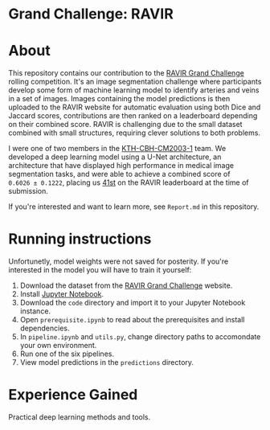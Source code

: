 Grand Challenge: RAVIR
==============

# About

This repository contains our contribution to the [RAVIR Grand Challenge](https://ravir.grand-challenge.org/RAVIR/) rolling competition. It's an image segmentation challenge where participants develop some form of machine learning model to identify arteries and veins in a set of images. Images containing the model predictions is then uploaded to the RAVIR website for automatic evaluation using both Dice and Jaccard scores, contributions are then ranked on a leaderboard depending on their combined score. RAVIR is challenging due to the small dataset combined with small structures, requiring clever solutions to both problems.

I were one of two members in the [KTH-CBH-CM2003-1](https://ravir.grand-challenge.org/teams/t/2914/) team. We developed a deep learning model using a U-Net architecture, an architecture that have displayed high performance in medical image segmentation tasks, and were able to achieve a combined score of `0.6026 ± 0.1222`, placing us [41st](https://ravir.grand-challenge.org/evaluation/96742895-eae3-4614-8af7-655f4bd7e2a3/) on the RAVIR leaderboard at the time of submission.

If you're interested and want to learn more, see `Report.md` in this repository.

# Running instructions

Unfortunetly, model weights were not saved for posterity. If you're interested in the model you will have to train it yourself:

1. Download the dataset from the [RAVIR Grand Challenge](https://ravir.grand-challenge.org/RAVIR/) website.
2. Install [Jupyter Notebook](https://jupyter.org/install).
3. Download the `code` directory and import it to your Jupyter Notebook instance.
4. Open `prerequisite.ipynb` to read about the prerequisites and install dependencies.
5. In `pipeline.ipynb` and `utils.py`, change directory paths to accomondate your own environment.
6. Run one of the six pipelines.
7. View model predictions in the `predictions` directory.

# Experience Gained

Practical deep learning methods and tools.